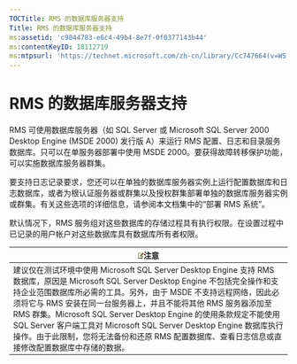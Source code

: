 ```yaml
---
TOCTitle: RMS 的数据库服务器支持
Title: RMS 的数据库服务器支持
ms:assetid: 'c9844783-e6c4-49b4-8e7f-0f0377143b44'
ms:contentKeyID: 18112719
ms:mtpsurl: 'https://technet.microsoft.com/zh-cn/library/Cc747664(v=WS.10)'
---
```


RMS 的数据库服务器支持
======================

RMS 可使用数据库服务器（如 SQL Server 或 Microsoft SQL Server 2000 Desktop Engine (MSDE 2000) 发行版 A）来运行 RMS 配置、日志和目录服务数据库。只可以在单服务器部署中使用 MSDE 2000。要获得故障转移保护功能，可以实施数据库服务器群集。

要支持日志记录要求，您还可以在单独的数据库服务器实例上运行配置数据库和日志数据库，或者为根认证服务器或群集以及授权群集部署单独的数据库服务器实例或群集。有关这些选项的详细信息，请参阅本文档集中的“部署 RMS 系统”。

默认情况下，RMS 服务组对这些数据库的存储过程具有执行权限。在设置过程中已记录的用户帐户对这些数据库具有数据库所有者权限。

| ![](images/Cc747664.note(WS.10).gif)注意                                                                                                                                                                                                                                                                                                                                                                                                                                                          |
|--------------------------------------------------------------------------------------------------------------------------------------------------------------------------------------------------------------------------------------------------------------------------------------------------------------------------------------------------------------------------------------------------------------------------------------------------------------------------------------------------------------------------------|
| 建议仅在测试环境中使用 Microsoft SQL Server Desktop Engine 支持 RMS 数据库，原因是 Microsoft SQL Server Desktop Engine 不包括完全操作和支持企业范围数据库所必需的工具。另外，由于 MSDE 不支持远程网络，因此必须将它与 RMS 安装在同一台服务器上，并且不能将其他 RMS 服务器添加至 RMS 群集。Microsoft SQL Server Desktop Engine 的使用条款规定不能使用 SQL Server 客户端工具对 Microsoft SQL Server Desktop Engine 数据库执行操作。由于此限制，您将无法备份和还原 RMS 配置数据库、查看日志信息或直接修改配置数据库中存储的数据。 |
